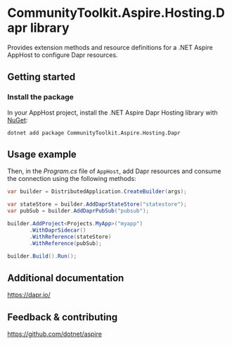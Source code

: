 # CommunityToolkit.Aspire.Hosting.Dapr library

Provides extension methods and resource definitions for a .NET Aspire AppHost to configure Dapr resources.

## Getting started

### Install the package

In your AppHost project, install the .NET Aspire Dapr Hosting library with [NuGet](https://www.nuget.org):

```dotnetcli
dotnet add package CommunityToolkit.Aspire.Hosting.Dapr
```

## Usage example

Then, in the _Program.cs_ file of `AppHost`, add Dapr resources and consume the connection using the following methods:

```csharp
var builder = DistributedApplication.CreateBuilder(args);

var stateStore = builder.AddDaprStateStore("statestore");
var pubSub = builder.AddDaprPubSub("pubsub");

builder.AddProject<Projects.MyApp>("myapp")
       .WithDaprSidecar()
       .WithReference(stateStore)
       .WithReference(pubSub);

builder.Build().Run();
```

## Additional documentation

https://dapr.io/

## Feedback & contributing

https://github.com/dotnet/aspire
